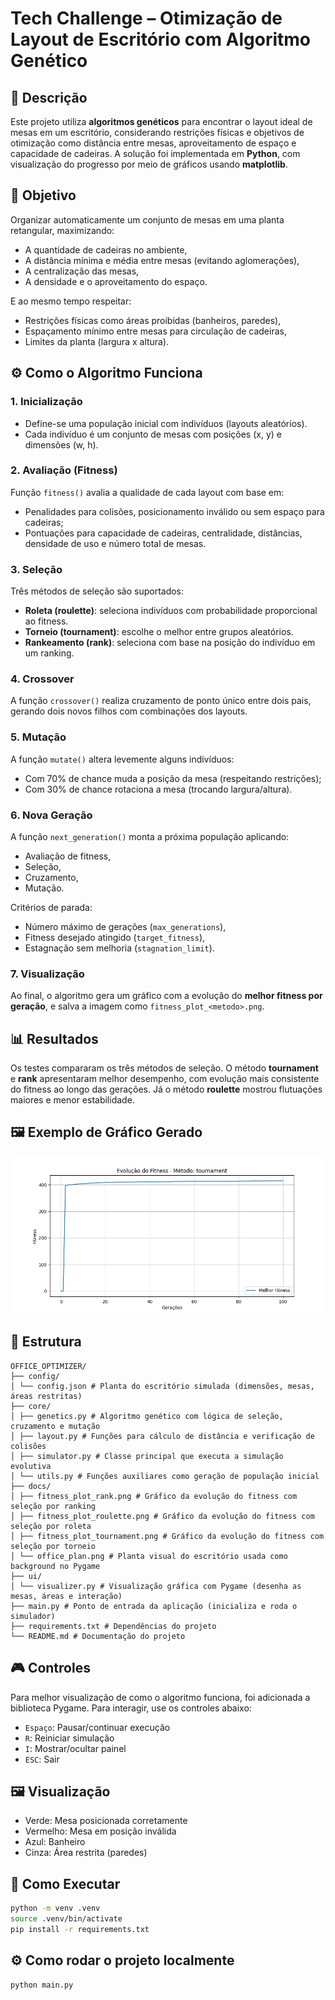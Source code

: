 
# Tech Challenge – Otimização de Layout de Escritório com Algoritmo Genético

## 📌 Descrição

Este projeto utiliza **algoritmos genéticos** para encontrar o layout ideal de mesas em um escritório, considerando restrições físicas e objetivos de otimização como distância entre mesas, aproveitamento de espaço e capacidade de cadeiras. A solução foi implementada em **Python**, com visualização do progresso por meio de gráficos usando **matplotlib**.

## 🎯 Objetivo

Organizar automaticamente um conjunto de mesas em uma planta retangular, maximizando:
- A quantidade de cadeiras no ambiente,
- A distância mínima e média entre mesas (evitando aglomerações),
- A centralização das mesas,
- A densidade e o aproveitamento do espaço.

E ao mesmo tempo respeitar:
- Restrições físicas como áreas proibidas (banheiros, paredes),
- Espaçamento mínimo entre mesas para circulação de cadeiras,
- Limites da planta (largura x altura).

## ⚙️ Como o Algoritmo Funciona

### 1. **Inicialização**
- Define-se uma população inicial com indivíduos (layouts aleatórios).
- Cada indivíduo é um conjunto de mesas com posições (x, y) e dimensões (w, h).

### 2. **Avaliação (Fitness)**
Função `fitness()` avalia a qualidade de cada layout com base em:
- Penalidades para colisões, posicionamento inválido ou sem espaço para cadeiras;
- Pontuações para capacidade de cadeiras, centralidade, distâncias, densidade de uso e número total de mesas.

### 3. **Seleção**
Três métodos de seleção são suportados:
- **Roleta (roulette)**: seleciona indivíduos com probabilidade proporcional ao fitness.
- **Torneio (tournament)**: escolhe o melhor entre grupos aleatórios.
- **Rankeamento (rank)**: seleciona com base na posição do indivíduo em um ranking.

### 4. **Crossover**
A função `crossover()` realiza cruzamento de ponto único entre dois pais, gerando dois novos filhos com combinações dos layouts.

### 5. **Mutação**
A função `mutate()` altera levemente alguns indivíduos:
- Com 70% de chance muda a posição da mesa (respeitando restrições);
- Com 30% de chance rotaciona a mesa (trocando largura/altura).

### 6. **Nova Geração**
A função `next_generation()` monta a próxima população aplicando:
- Avaliação de fitness,
- Seleção,
- Cruzamento,
- Mutação.

Critérios de parada:
- Número máximo de gerações (`max_generations`),
- Fitness desejado atingido (`target_fitness`),
- Estagnação sem melhoria (`stagnation_limit`).

### 7. **Visualização**
Ao final, o algoritmo gera um gráfico com a evolução do **melhor fitness por geração**, e salva a imagem como `fitness_plot_<metodo>.png`.

## 📊 Resultados

Os testes compararam os três métodos de seleção. O método **tournament** e **rank** apresentaram melhor desempenho, com evolução mais consistente do fitness ao longo das gerações. Já o método **roulette** mostrou flutuações maiores e menor estabilidade.

## 🖼️ Exemplo de Gráfico Gerado

![Exemplo de Gráfico](./docs/fitness_plot_tournament.png)

## 📁 Estrutura

```
OFFICE_OPTIMIZER/
├── config/
│ └── config.json # Planta do escritório simulada (dimensões, mesas, áreas restritas)
├── core/
│ ├── genetics.py # Algoritmo genético com lógica de seleção, cruzamento e mutação
│ ├── layout.py # Funções para cálculo de distância e verificação de colisões
│ ├── simulator.py # Classe principal que executa a simulação evolutiva
│ └── utils.py # Funções auxiliares como geração de população inicial
├── docs/
│ ├── fitness_plot_rank.png # Gráfico da evolução do fitness com seleção por ranking
│ ├── fitness_plot_roulette.png # Gráfico da evolução do fitness com seleção por roleta
│ ├── fitness_plot_tournament.png # Gráfico da evolução do fitness com seleção por torneio
│ └── office_plan.png # Planta visual do escritório usada como background no Pygame
├── ui/
│ └── visualizer.py # Visualização gráfica com Pygame (desenha as mesas, áreas e interação)
├── main.py # Ponto de entrada da aplicação (inicializa e roda o simulador)
├── requirements.txt # Dependências do projeto
└── README.md # Documentação do projeto
```

## 🎮 Controles

Para melhor visualização de como o algoritmo funciona, foi adicionada a biblioteca Pygame. Para interagir, use os controles abaixo:

- `Espaço`: Pausar/continuar execução
- `R`: Reiniciar simulação
- `I`: Mostrar/ocultar painel
- `ESC`: Sair

## 🖼️ Visualização

- Verde: Mesa posicionada corretamente
- Vermelho: Mesa em posição inválida
- Azul: Banheiro
- Cinza: Área restrita (paredes)

## 📂 Como Executar

```bash
python -m venv .venv
source .venv/bin/activate
pip install -r requirements.txt
```

## ⚙️ Como rodar o projeto localmente
```bash
python main.py
```